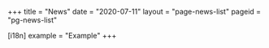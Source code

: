 +++
title = "News"
date = "2020-07-11"
layout = "page-news-list"
pageid = "pg-news-list"

[i18n]
    example = "Example"
+++

